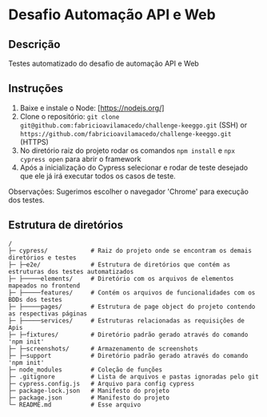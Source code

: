 # Desafio Automação API e Web
## Descrição
Testes automatizado do desafio de automação API e Web
## Instruções
1. Baixe e instale o Node: [https://nodejs.org/]
2. Clone o repositório: `git clone git@github.com:fabricioavilamacedo/challenge-keeggo.git` (SSH) or `https://github.com/fabricioavilamacedo/challenge-keeggo.git` (HTTPS)
3. No diretório raiz do projeto rodar os comandos `npm install` e `npx cypress open` para abrir o framework
4. Após a inicialização do Cypress selecionar e rodar de teste desejado que ele já irá executar todos os casos de teste.

Observações: Sugerimos escolher o navegador 'Chrome' para execução dos testes.


## Estrutura de diretórios
```
/
├─ cypress/            # Raiz do projeto onde se encontram os demais diretórios e testes
├─ ├─e2e/              # Estrutura de diretórios que contém as estruturas dos testes automatizados
├─ ├─────elements/     # Diretório com os arquivos de elementos mapeados no frontend
├─ ├─────features/     # Contém os arquivos de funcionalidades com os BDDs dos testes
├─ ├─────pages/        # Estrutura de page object do projeto contendo as respectivas páginas
├─ ├─────services/     # Estruturas relacionadas as requisições de Apis
├─ ├─fixtures/         # Diretório padrão gerado através do comando 'npm init'
├─ ├─screenshots/      # Armazenamento de screenshots
├─ ├─support           # Diretório padrão gerado através do comando 'npm init'
├─ node_modules        # Coleção de funções
├─ .gitignore          # Lista de arquivos e pastas ignoradas pelo git
├─ cypress.config.js   # Arquivo para config cypress
├─ package-lock.json   # Manifesto do projeto
├─ package.json        # Manifesto do projeto
└─ README.md           # Esse arquivo
```

